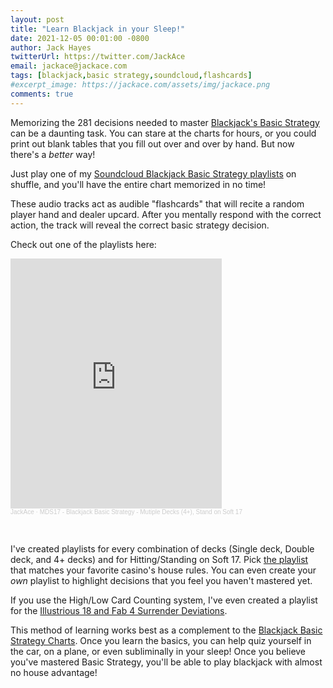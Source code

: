 ```yaml
---
layout: post
title: "Learn Blackjack in your Sleep!"
date: 2021-12-05 00:01:00 -0800
author: Jack Hayes
twitterUrl: https://twitter.com/JackAce
email: jackace@jackace.com
tags: [blackjack,basic strategy,soundcloud,flashcards]
#excerpt_image: https://jackace.com/assets/img/jackace.png
comments: true
---
```


Memorizing the 281 decisions needed to master [Blackjack's Basic Strategy](/gambling/blackjack/systems/basic-strategy/charts/MD_S17) can be a daunting
task. You can stare at the charts for hours, or you could print out blank tables that you fill out over and over by hand. But now there's a *better* way!

Just play one of my [Soundcloud Blackjack Basic Strategy playlists](https://soundcloud.com/jackacestudios/sets/blackjack-basic-strategy-mds17)
on shuffle, and you'll have the entire chart memorized in no time!

These audio tracks act as audible "flashcards" that will recite a random player hand and dealer upcard. After you mentally respond with the correct action, the
track will reveal the correct basic strategy decision.

Check out one of the playlists here:

<iframe width="67%" height="400" scrolling="no" frameborder="no" allow="autoplay" src="https://w.soundcloud.com/player/?url=https%3A//api.soundcloud.com/playlists/1341929332&color=%23ff5500&auto_play=false&hide_related=false&show_comments=true&show_user=true&show_reposts=false&show_teaser=true&visual=true"></iframe><div style="font-size: 10px; color: #cccccc;line-break: anywhere;word-break: normal;overflow: hidden;white-space: nowrap;text-overflow: ellipsis; font-family: Interstate,Lucida Grande,Lucida Sans Unicode,Lucida Sans,Garuda,Verdana,Tahoma,sans-serif;font-weight: 100;"><a href="https://soundcloud.com/jackacestudios" title="JackAce" target="_blank" style="color: #cccccc; text-decoration: none;">JackAce</a> · <a href="https://soundcloud.com/jackacestudios/sets/blackjack-basic-strategy-mds17" title="MDS17 - Blackjack Basic Strategy - Mutiple Decks (4+), Stand on Soft 17" target="_blank" style="color: #cccccc; text-decoration: none;">MDS17 - Blackjack Basic Strategy - Mutiple Decks (4+), Stand on Soft 17</a></div>

&nbsp;

I've created playlists for every combination of decks (Single deck, Double deck, and 4+ decks) and for Hitting/Standing on Soft 17. Pick
[the playlist](https://soundcloud.com/jackacestudios/sets) that matches your favorite casino's house rules. You can even create
your *own* playlist to highlight decisions that you feel you haven't mastered yet.

If you use the High/Low Card Counting system, I've even created a playlist for the [Illustrious 18 and Fab 4 Surrender
Deviations](https://soundcloud.com/jackacestudios/sets/blackjack-high-low-count).

This method of learning works best as a complement to the [Blackjack Basic Strategy Charts](/gambling/blackjack/systems/basic-strategy/).
Once you learn the basics, you can help quiz yourself in the car, on a plane, or even subliminally in your sleep! Once you believe you've mastered Basic Strategy,
you'll be able to play blackjack with almost no house advantage!
